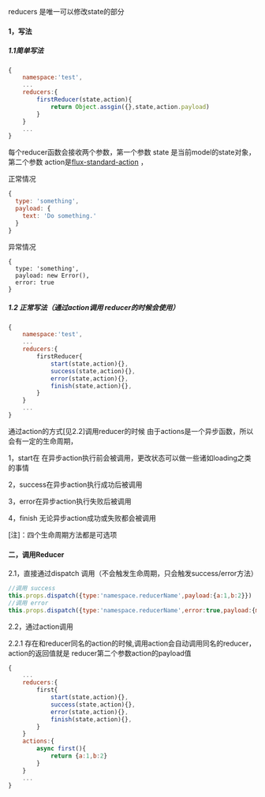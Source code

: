 reducers 是唯一可以修改state的部分

#### 1，写法

##### 1.1简单写法

```js
{  
    namespace:'test',
    ...
    reducers:{
        firstReducer(state,action){
            return Object.assgin({},state,action.payload)
        }
    }
    ...
}
```

每个reducer函数会接收两个参数，第一个参数 state 是当前model的state对象，第二个参数 action是[flux-standard-action](https://github.com/acdlite/flux-standard-action) ，

正常情况

```js
{
  type: 'something',
  payload: {
    text: 'Do something.'  
  }
}
```

异常情况

```
{
  type: 'something',
  payload: new Error(),
  error: true
}
```

##### 1.2 正常写法（通过action调用 reducer的时候会使用）

```js
{
    namespace:'test',
    ...
    reducers:{
        firstReducer{
            start(state,action){},
            success(state,action){},
            error(state,action){},
            finish(state,action){},
        }
    }
    ...
}
```

通过action的方式\[见2.2\]调用reducer的时候 由于actions是一个异步函数，所以会有一定的生命周期，

1，start在 在异步action执行前会被调用，更改状态可以做一些诸如loading之类的事情

2，success在异步action执行成功后被调用

3，error在异步action执行失败后被调用

4，finish 无论异步action成功或失败都会被调用

\[注\]：四个生命周期方法都是可选项

#### 二，调用Reducer

2.1，直接通过dispatch 调用（不会触发生命周期，只会触发success/error方法）

```js
//调用 success
this.props.dispatch({type:'namespace.reducerName',payload:{a:1,b:2}})
//调用 error
this.props.dispatch({type:'namespace.reducerName',error:true,payload:{msg:'some thing'}})
```

2.2，通过action调用

2.2.1 存在和reducer同名的action的时候,调用action会自动调用同名的reducer，action的返回值就是 reducer第二个参数action的payload值

```js
{
    ...
    reducers:{
        first{
            start(state,action){},
            success(state,action){},
            error(state,action){},
            finish(state,action){},
        }
    }
    actions:{
        async first(){
            return {a:1,b:2}
        }
    }
    ...
}
```



